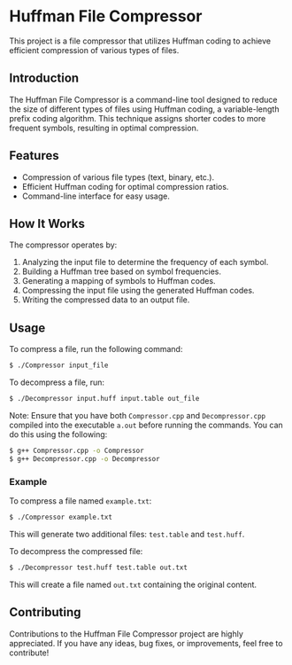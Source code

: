 # Huffman File Compressor


This project is a file compressor that utilizes Huffman coding to achieve efficient compression of various types of files.

## Introduction

The Huffman File Compressor is a command-line tool designed to reduce the size of different types of files using Huffman coding, a variable-length prefix coding algorithm. This technique assigns shorter codes to more frequent symbols, resulting in optimal compression.

## Features

- Compression of various file types (text, binary, etc.).
- Efficient Huffman coding for optimal compression ratios.
- Command-line interface for easy usage.

## How It Works

The compressor operates by:

1. Analyzing the input file to determine the frequency of each symbol.
2. Building a Huffman tree based on symbol frequencies.
3. Generating a mapping of symbols to Huffman codes.
4. Compressing the input file using the generated Huffman codes.
5. Writing the compressed data to an output file.

## Usage

To compress a file, run the following command:

```bash
$ ./Compressor input_file
```

To decompress a file, run:

```bash
$ ./Decompressor input.huff input.table out_file
```

Note: Ensure that you have both `Compressor.cpp` and `Decompressor.cpp` compiled into the executable `a.out` before running the commands. You can do this using the following:

```bash
$ g++ Compressor.cpp -o Compressor
$ g++ Decompressor.cpp -o Decompressor
```

### Example

To compress a file named `example.txt`:

```bash
$ ./Compressor example.txt
```

This will generate two additional files: `test.table` and `test.huff`.

To decompress the compressed file:

```bash
$ ./Decompressor test.huff test.table out.txt
```

This will create a file named `out.txt` containing the original content.



## Contributing

Contributions to the Huffman File Compressor project are highly appreciated. If you have any ideas, bug fixes, or improvements, feel free to contribute!


